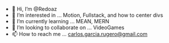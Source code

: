 - 👋 Hi, I’m @Redoaz
- 👀 I’m interested in ... Motion, Fullstack, and how to center divs
- 🌱 I’m currently learning ... MEAN, MERN
- 💞️ I’m looking to collaborate on ... VideoGames
- 📫 How to reach me ... carlos.garcia.rugero@gmail.com

<!---
Redoaz/Redoaz is a ✨ special ✨ repository because its `README.md` (this file) appears on your GitHub profile.
You can click the Preview link to take a look at your changes.
--->
